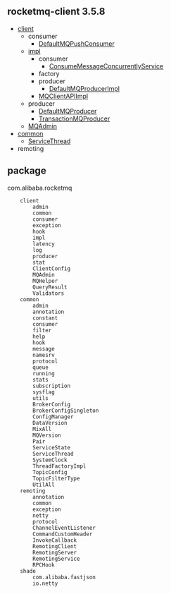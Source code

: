 ## rocketmq-client 3.5.8
* [client](/docs/30-distributed/src/rocketmq/rocketmq-client/client/README.md)
  * consumer
    * [DefaultMQPushConsumer](/docs/30-distributed/src/rocketmq/rocketmq-client/client/consumer/DefaultMQPushConsumer.md)
  * [impl](/docs/30-distributed/src/rocketmq/rocketmq-client/client/impl/README.md)
    * consumer
      * [ConsumeMessageConcurrentlyService](/docs/30-distributed/src/rocketmq/rocketmq-client/client/impl/consumer/ConsumeMessageConcurrentlyService.md:1)
    * factory
    * producer
      * [DefaultMQProducerImpl](/docs/30-distributed/src/rocketmq/rocketmq-client/client/impl/producer/DefaultMQProducerImpl.md)
    * [MQClientAPIImpl](/docs/30-distributed/src/rocketmq/rocketmq-client/client/impl/MQClientAPIImpl.md)
  * producer
    * [DefaultMQProducer](/docs/30-distributed/src/rocketmq/rocketmq-client/client/producer/DefaultMQProducer.md)
    * [TransactionMQProducer](/docs/30-distributed/src/rocketmq/rocketmq-client/client/producer/TransactionMQProducer.md)
  * [MQAdmin](/docs/30-distributed/src/rocketmq/rocketmq-client/client/MQAdmin.md)
* [common](/docs/30-distributed/src/rocketmq/rocketmq-client/common/README.md)
  * [ServiceThread](/docs/30-distributed/src/rocketmq/rocketmq-client/common/ServiceThread.md)
* remoting

## package
com.alibaba.rocketmq
```
    client
        admin
        common
        consumer
        exception
        hook
        impl
        latency
        log
        producer
        stat
        ClientConfig
        MQAdmin
        MQHelper
        QueryResult
        Validators
    common
        admin
        annotation
        constant
        consumer
        filter
        help
        hook
        message
        namesrv
        protocol
        queue
        running
        stats
        subscription
        sysflag
        utils
        BrokerConfig
        BrokerConfigSingleton
        ConfigManager
        DataVersion
        MixAll
        MQVersion
        Pair
        ServiceState
        ServiceThread
        SystemClock
        ThreadFactoryImpl
        TopicConfig
        TopicFilterType
        UtilAll
    remoting
        annotation
        common
        exception
        netty
        protocol
        ChannelEventListener
        CommandCustomHeader
        InvokeCallback
        RemotingClient
        RemotingServer
        RemotingService
        RPCHook
    shade
        com.alibaba.fastjson
        io.netty
```